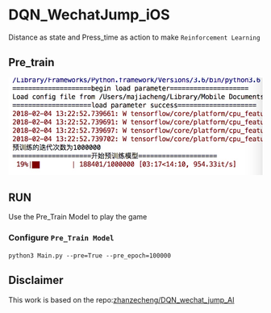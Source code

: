 # DQN_WechatJump_iOS
Distance as state and Press_time as action to make `Reinforcement Learning`

##  Pre_train
![image](https://github.com/Sjymmd/DQN_WechatJump_iOS/blob/master/data/Train_Demo.jpeg)
## RUN
Use the Pre_Train Model to play the game


### Configure `Pre_Train Model`

    python3 Main.py --pre=True --pre_epoch=100000

## Disclaimer
This work is based on the repo:[zhanzecheng/DQN_wechat_jump_AI](https://github.com/zhanzecheng/DQN_wechat_jump_AI.git)